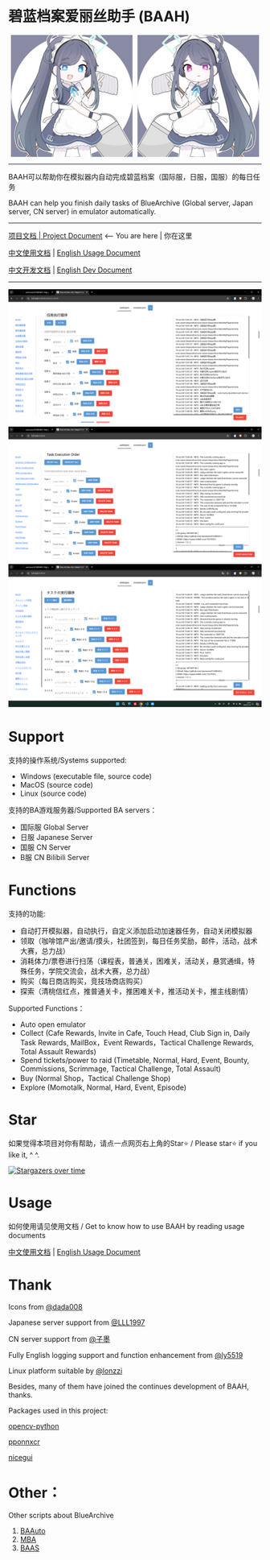 # 碧蓝档案爱丽丝助手 (BAAH)

<div style="display:flex;justify-content:space-around"><img src="./DATA/assets/aris.png" style="width:48%"/><img src="./DATA/assets/kei.png" style="width:48%"/></div>

---

BAAH可以帮助你在模拟器内自动完成碧蓝档案（国际服，日服，国服）的每日任务

BAAH can help you finish daily tasks of BlueArchive (Global server, Japan server, CN server) in emulator automatically.

---

[项目文档 | Project Document](./README.md) <-- You are here | 你在这里

[中文使用文档](./docs/README_cn.md) | [English Usage Document](./docs/README_en.md)

[中文开发文档](./docs/README_dev.md) | [English Dev Document](./docs/README_dev_en.md)

---

<img src="./DATA/assets/GUI_CN.png" />
<img src="./DATA/assets/GUI_EN.png" />
<img src="./DATA/assets/GUI_JP.png" />


# Support

支持的操作系统/Systems supported:

- Windows (executable file, source code)
- MacOS (source code)
- Linux (source code)

支持的BA游戏服务器/Supported BA servers：

- 国际服 Global Server 
- 日服 Japanese Server 
- 国服 CN Server 
- B服 CN Bilibili Server 

# Functions

支持的功能:

- 自动打开模拟器，自动执行，自定义添加启动加速器任务，自动关闭模拟器
- 领取（咖啡馆产出/邀请/摸头，社团签到，每日任务奖励，邮件，活动，战术大赛，总力战）
- 消耗体力/票卷进行扫荡（课程表，普通关，困难关，活动关，悬赏通缉，特殊任务，学院交流会，战术大赛，总力战）
- 购买（每日商店购买，竞技场商店购买）
- 探索（清桃信红点，推普通关卡，推困难关卡，推活动关卡，推主线剧情）

Supported Functions：

- Auto open emulator
- Collect (Cafe Rewards, Invite in Cafe, Touch Head, Club Sign in, Daily Task Rewards, MailBox，Event Rewards，Tactical Challenge Rewards, Total Assault Rewards)
- Spend tickets/power to raid (Timetable, Normal, Hard, Event, Bounty, Commissions, Scrimmage, Tactical Challenge, Total Assault)
- Buy (Normal Shop，Tactical Challenge Shop)
- Explore (Momotalk, Normal, Hard, Event, Episode)

# Star

如果觉得本项目对你有帮助，请点一点网页右上角的Star⭐ / Please star⭐ if you like it, ^ ^.

[![Stargazers over time](https://starchart.cc/sanmusen214/BAAH.svg?variant=adaptive)](https://starchart.cc/sanmusen214/BAAH)


# Usage

如何使用请见使用文档 / Get to know how to use BAAH by reading usage documents

[中文使用文档](./docs/README_cn.md) | [English Usage Document](./docs/README_en.md)

# Thank

Icons from [@dada008](https://space.bilibili.com/23726244)

Japanese server support from [@LLL1997](https://github.com/LLL1997)

CN server support from [@子墨](https://space.bilibili.com/11179370)

Fully English logging support and function enhancement from [@ly5519](https://github.com/ly5519)

Linux platform suitable by [@lonzzi](https://github.com/lonzzi)

Besides, many of them have joined the continues development of BAAH, thanks.

Packages used in this project:

[opencv-python](https://github.com/opencv/opencv)

[pponnxcr](https://github.com/hgjazhgj/pponnxcr)

[nicegui](https://github.com/zauberzeug/nicegui)

# Other：

Other scripts about BlueArchive

1. [BAAuto](https://github.com/RedDeadDepresso/BAAuto)
2. [MBA](https://github.com/MaaAssistantArknights/MBA)
3. [BAAS](https://github.com/pur1fying/blue_archive_auto_script)
